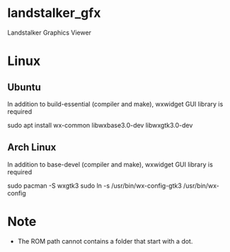 # landstalker_gfx
Landstalker Graphics Viewer

# Linux

## Ubuntu

In addition to build-essential (compiler and make), wxwidget GUI library is required

 sudo apt install wx-common libwxbase3.0-dev libwxgtk3.0-dev

## Arch Linux

In addition to base-devel (compiler and make), wxwidget GUI library is required

 sudo pacman -S wxgtk3
 sudo ln -s /usr/bin/wx-config-gtk3 /usr/bin/wx-config

# Note

* The ROM path cannot contains a folder that start with a dot.
